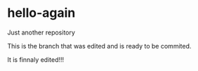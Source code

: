 # hello-again
Just another repository

This is the branch that was edited and is ready to be commited.

It is finnaly edited!!!
